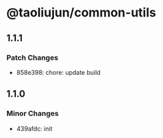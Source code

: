 # @taoliujun/common-utils

## 1.1.1

### Patch Changes

-   858e398: chore: update build

## 1.1.0

### Minor Changes

-   439afdc: init
